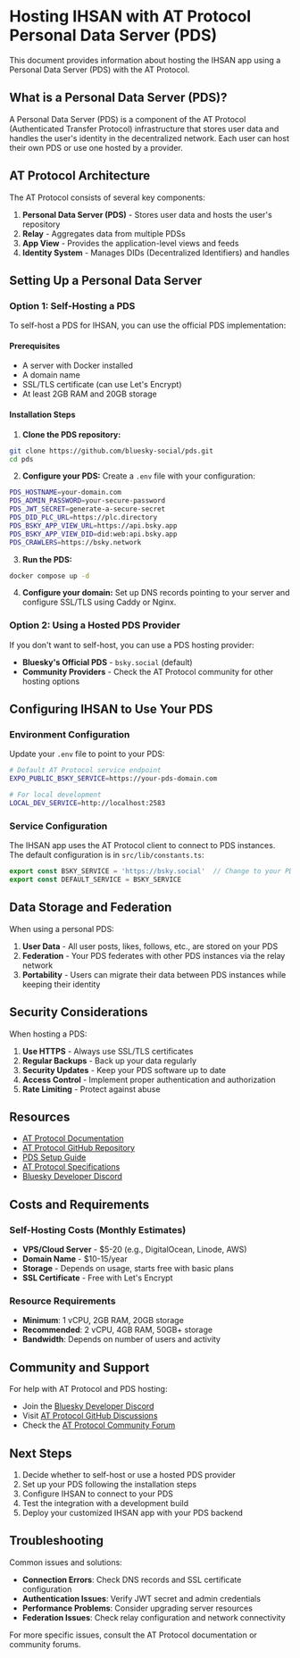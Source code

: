 # Hosting IHSAN with AT Protocol Personal Data Server (PDS)

This document provides information about hosting the IHSAN app using a Personal Data Server (PDS) with the AT Protocol.

## What is a Personal Data Server (PDS)?

A Personal Data Server (PDS) is a component of the AT Protocol (Authenticated Transfer Protocol) infrastructure that stores user data and handles the user's identity in the decentralized network. Each user can host their own PDS or use one hosted by a provider.

## AT Protocol Architecture

The AT Protocol consists of several key components:

1. **Personal Data Server (PDS)** - Stores user data and hosts the user's repository
2. **Relay** - Aggregates data from multiple PDSs
3. **App View** - Provides the application-level views and feeds
4. **Identity System** - Manages DIDs (Decentralized Identifiers) and handles

## Setting Up a Personal Data Server

### Option 1: Self-Hosting a PDS

To self-host a PDS for IHSAN, you can use the official PDS implementation:

#### Prerequisites
- A server with Docker installed
- A domain name
- SSL/TLS certificate (can use Let's Encrypt)
- At least 2GB RAM and 20GB storage

#### Installation Steps

1. **Clone the PDS repository:**
```bash
git clone https://github.com/bluesky-social/pds.git
cd pds
```

2. **Configure your PDS:**
Create a `.env` file with your configuration:
```bash
PDS_HOSTNAME=your-domain.com
PDS_ADMIN_PASSWORD=your-secure-password
PDS_JWT_SECRET=generate-a-secure-secret
PDS_DID_PLC_URL=https://plc.directory
PDS_BSKY_APP_VIEW_URL=https://api.bsky.app
PDS_BSKY_APP_VIEW_DID=did:web:api.bsky.app
PDS_CRAWLERS=https://bsky.network
```

3. **Run the PDS:**
```bash
docker compose up -d
```

4. **Configure your domain:**
Set up DNS records pointing to your server and configure SSL/TLS using Caddy or Nginx.

### Option 2: Using a Hosted PDS Provider

If you don't want to self-host, you can use a PDS hosting provider:

- **Bluesky's Official PDS** - `bsky.social` (default)
- **Community Providers** - Check the AT Protocol community for other hosting options

## Configuring IHSAN to Use Your PDS

### Environment Configuration

Update your `.env` file to point to your PDS:

```bash
# Default AT Protocol service endpoint
EXPO_PUBLIC_BSKY_SERVICE=https://your-pds-domain.com

# For local development
LOCAL_DEV_SERVICE=http://localhost:2583
```

### Service Configuration

The IHSAN app uses the AT Protocol client to connect to PDS instances. The default configuration is in `src/lib/constants.ts`:

```typescript
export const BSKY_SERVICE = 'https://bsky.social'  // Change to your PDS
export const DEFAULT_SERVICE = BSKY_SERVICE
```

## Data Storage and Federation

When using a personal PDS:

1. **User Data** - All user posts, likes, follows, etc., are stored on your PDS
2. **Federation** - Your PDS federates with other PDS instances via the relay network
3. **Portability** - Users can migrate their data between PDS instances while keeping their identity

## Security Considerations

When hosting a PDS:

1. **Use HTTPS** - Always use SSL/TLS certificates
2. **Regular Backups** - Back up your data regularly
3. **Security Updates** - Keep your PDS software up to date
4. **Access Control** - Implement proper authentication and authorization
5. **Rate Limiting** - Protect against abuse

## Resources

- [AT Protocol Documentation](https://atproto.com/)
- [AT Protocol GitHub Repository](https://github.com/bluesky-social/atproto)
- [PDS Setup Guide](https://github.com/bluesky-social/pds)
- [AT Protocol Specifications](https://atproto.com/specs/atp)
- [Bluesky Developer Discord](https://discord.gg/bluesky)

## Costs and Requirements

### Self-Hosting Costs (Monthly Estimates)
- **VPS/Cloud Server** - $5-20 (e.g., DigitalOcean, Linode, AWS)
- **Domain Name** - $10-15/year
- **Storage** - Depends on usage, starts free with basic plans
- **SSL Certificate** - Free with Let's Encrypt

### Resource Requirements
- **Minimum**: 1 vCPU, 2GB RAM, 20GB storage
- **Recommended**: 2 vCPU, 4GB RAM, 50GB+ storage
- **Bandwidth**: Depends on number of users and activity

## Community and Support

For help with AT Protocol and PDS hosting:

- Join the [Bluesky Developer Discord](https://discord.gg/bluesky)
- Visit [AT Protocol GitHub Discussions](https://github.com/bluesky-social/atproto/discussions)
- Check the [AT Protocol Community Forum](https://github.com/bluesky-social/atproto/discussions)

## Next Steps

1. Decide whether to self-host or use a hosted PDS provider
2. Set up your PDS following the installation steps
3. Configure IHSAN to connect to your PDS
4. Test the integration with a development build
5. Deploy your customized IHSAN app with your PDS backend

## Troubleshooting

Common issues and solutions:

- **Connection Errors**: Check DNS records and SSL certificate configuration
- **Authentication Issues**: Verify JWT secret and admin credentials
- **Performance Problems**: Consider upgrading server resources
- **Federation Issues**: Check relay configuration and network connectivity

For more specific issues, consult the AT Protocol documentation or community forums.
